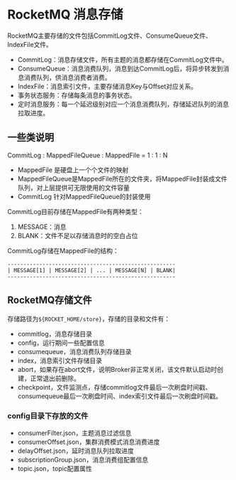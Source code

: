 # RocketMQ 消息存储
RocketMQ主要存储的文件包括CommitLog文件、ConsumeQueue文件、IndexFile文件。

- CommitLog：消息存储文件，所有主题的消息都存储在CommitLog文件中。
- ConsumeQueue：消息消费队列，消息到达CommitLog后，将异步转发到消息消费队列，供消息消费者消费。
- IndexFile：消息索引文件，主要存储消息Key与Offset对应关系。
- 事务状态服务：存储每条消息的事务状态。
- 定时消息服务：每一个延迟级别对应一个消息消费队列，存储延迟队列的消息拉取进度。

## 一些类说明
CommitLog : MappedFileQueue : MappedFile = 1 : 1 : N

- MappedFile 是硬盘上一个个文件的映射
- MappedFileQueue是MappedFile所在的文件夹，将MappedFile封装成文件队列，对上层提供可无限使用的文件容量
- CommitLog 针对MappedFileQueue的封装使用

CommitLog目前存储在MappedFile有两种类型：

1. MESSAGE：消息
2. BLANK：文件不足以存储消息时的空白占位

CommitLog存储在MappedFile的结构：

```
-----------------------------------------------------
| MESSAGE[1] | MESSAGE[2] | ... | MESSAGE[N] | BLANK|
-----------------------------------------------------
```




## RocketMQ存储文件

存储路径为`${ROCKET_HOME/store}`，存储的目录和文件有：

- commitlog，消息存储目录
- config，运行期间一些配置信息
- consumequeue，消息消费队列存储目录
- index，消息索引文件存储目录
- abort，如果存在abort文件，说明Broker非正常关闭，该文件默认启动时创建，正常退出前删除。
- checkpoint，文件监测点，存储commitlog文件最后一次刷盘时间戳、consumequeue最后一次刷盘时间、index索引文件最后一次刷盘时间戳。

### config目录下存放的文件

- consumerFilter.json，主题消息过滤信息
- consumerOffset.json，集群消费模式消息消费进度
- delayOffset.json，延时消息队列拉取进度
- subscriptionGroup.json，消息消费组配置信息
- topic.json，topic配置属性

